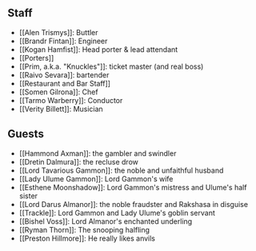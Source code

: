 ## Staff
- [[Alen Trismys]]: Buttler
- [[Brandr Fintan]]: Engineer
- [[Kogan Hamfist]]: Head porter & lead attendant
- [[Porters]]
- [[Prim, a.k.a. "Knuckles"]]: ticket master (and real boss)
- [[Raivo Sevara]]: bartender
- [[Restaurant and Bar Staff]]
- [[Somen Gilrona]]: Chef
- [[Tarmo Warberry]]: Conductor
- [[Verity Billett]]: Musician
## Guests
- [[Hammond Axman]]: the gambler and swindler
- [[Dretin Dalmura]]: the recluse drow
- [[Lord Tavarious Gammon]]: the noble and unfaithful husband
- [[Lady Ulume Gammon]]: Lord Gammon's wife
- [[Esthene Moonshadow]]: Lord Gammon's mistress and Ulume's half sister
- [[Lord Darus Almanor]]: the noble fraudster and Rakshasa in disguise
- [[Trackle]]: Lord Gammon and Lady Ulume's goblin servant 
- [[Bishel Voss]]: Lord Almanor's enchanted underling
- [[Ryman Thorn]]: The snooping halfling
- [[Preston Hillmore]]: He really likes anvils